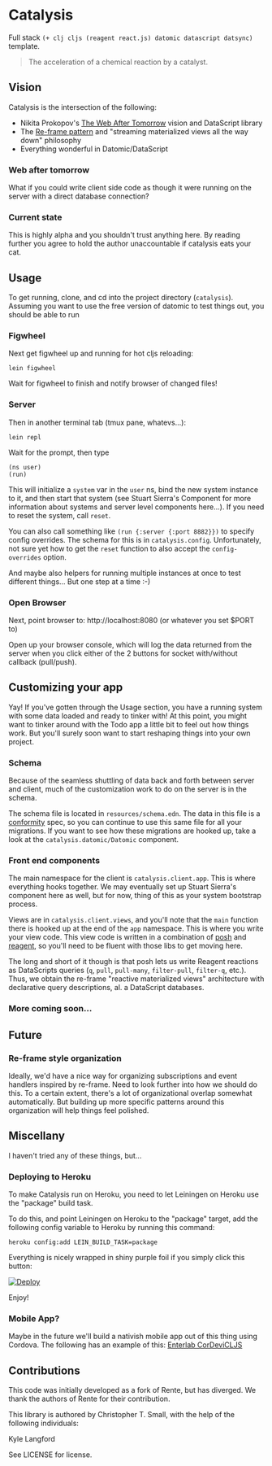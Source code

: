 
# Catalysis

Full stack `(+ clj cljs (reagent react.js) datomic datascript datsync)` template.

> The acceleration of a chemical reaction by a catalyst.


## Vision

Catalysis is the intersection of the following:

* Nikita Prokopov's [The Web After Tomorrow](http://tonsky.me/blog/the-web-after-tomorrow/) vision and DataScript library
* The [Re-frame pattern](https://github.com/Day8/re-frame) and "streaming materialized views all the way down" philosophy
* Everything wonderful in Datomic/DataScript

### Web after tomorrow

What if you could write client side code as though it were running on the server with a direct database connection?

### Current state

This is highly alpha and you shouldn't trust anything here.
By reading further you agree to hold the author unaccountable if catalysis eats your cat.


## Usage

To get running, clone, and cd into the project directory (`catalysis`).
Assuming you want to use the free version of datomic to test things out, you should be able to run


### Figwheel

Next get figwheel up and running for hot cljs reloading:

```
lein figwheel
```

Wait for figwheel to finish and notify browser of changed files!


### Server

Then in another terminal tab (tmux pane, whatevs...):

```
lein repl
```

Wait for the prompt, then type

```
(ns user)
(run)
```

This will initialize a `system` var in the `user` ns, bind the new system instance to it, and then start that system (see Stuart Sierra's Component for more information about systems and server level components here...).
If you need to reset the system, call `reset`.

You can also call something like `(run {:server {:port 8882}})` to specify config overrides.
The schema for this is in `catalysis.config`.
Unfortunately, not sure yet how to get the `reset` function to also accept the `config-overrides` option.

And maybe also helpers for running multiple instances at once to test different things...
But one step at a time :-)


### Open Browser

Next, point browser to:
http://localhost:8080 (or whatever you set $PORT to)

Open up your browser console, which will log the data returned from the server when you click either of the 2 buttons for socket with/without callback (pull/push).


## Customizing your app

Yay!
If you've gotten through the Usage section, you have a running system with some data loaded and ready to tinker with!
At this point, you might want to tinker around with the Todo app a little bit to feel out how things work.
But you'll surely soon want to start reshaping things into your own project.

### Schema

Because of the seamless shuttling of data back and forth between server and client, much of the customization work to do on the server is in the schema.

The schema file is located in `resources/schema.edn`.
The data in this file is a [conformity](https://github.com/rkneufeld/conformity) spec, so you can continue to use this same file for all your migrations.
If you want to see how these migrations are hooked up, take a look at the `catalysis.datomic/Datomic` component.


### Front end components

The main namespace for the client is `catalysis.client.app`.
This is where everything hooks together.
We may eventually set up Stuart Sierra's component here as well, but for now, thing of this as your system bootstrap process.

Views are in `catalysis.client.views`, and you'll note that the `main` function there is hooked up at the end of the `app` namespace.
This is where you write your view code.
This view code is written in a combination of [posh](https://github.com/mpdairy/posh) and [reagent](https://github.com/reagent-project/reagent), so you'll need to be fluent with those libs to get moving here.

The long and short of it though is that posh lets us write Reagent reactions as DataScripts queries (`q`, `pull`, `pull-many`, `filter-pull`, `filter-q`, etc.).
Thus, we obtain the re-frame "reactive materialized views" architecture with declarative query descriptions, al. a DataScript databases.


### More coming soon...


## Future

### Re-frame style organization

Ideally, we'd have a nice way for organizing subscriptions and event handlers inspired by re-frame.
Need to look further into how we should do this.
To a certain extent, there's a lot of organizational overlap somewhat automatically.
But building up more specific patterns around this organization will help things feel polished.


## Miscellany

I haven't tried any of these things, but...

### Deploying to Heroku

To make Catalysis run on Heroku, you need to let Leiningen on Heroku use the "package" build task.

To do this, and point Leiningen on Heroku to the "package" target, add the following config variable to Heroku by running this command:

```
heroku config:add LEIN_BUILD_TASK=package
```

Everything is nicely wrapped in shiny purple foil if you simply click this button:

[![Deploy](https://www.herokucdn.com/deploy/button.png)](https://heroku.com/deploy)

Enjoy!


### Mobile App?

Maybe in the future we'll build a nativish mobile app out of this thing using Cordova.
The following has an example of this: [Enterlab CorDeviCLJS](https://github.com/enterlab/cordevicljs)


## Contributions

This code was initially developed as a fork of Rente, but has diverged.
We thank the authors of Rente for their contribution.

This library is authored by Christopher T. Small, with the help of the following individuals:

Kyle Langford


See LICENSE for license.



